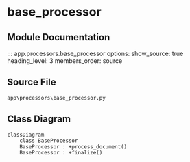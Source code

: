 # base_processor

## Module Documentation

::: app.processors.base_processor
    options:
        show_source: true
        heading_level: 3
        members_order: source

## Source File

`app\processors\base_processor.py`

## Class Diagram

```mermaid
classDiagram
    class BaseProcessor
    BaseProcessor : +process_document()
    BaseProcessor : +finalize()
```
